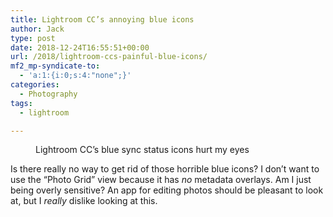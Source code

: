 ```yaml
---
title: Lightroom CC’s annoying blue icons
author: Jack
type: post
date: 2018-12-24T16:55:51+00:00
url: /2018/lightroom-ccs-painful-blue-icons/
mf2_mp-syndicate-to:
  - 'a:1:{i:0;s:4:"none";}'
categories:
  - Photography
tags:
  - lightroom

---
```

<figure class="wp-block-image"><img src="https://jack.baty.net/wp-content/uploads/2018/12/Screenshot-2018-12-23-19.51.44-1024x744.png" alt="" class="wp-image-2228" srcset="https://jack.baty.net/wp-content/uploads/2018/12/Screenshot-2018-12-23-19.51.44-1024x744.png 1024w, https://jack.baty.net/wp-content/uploads/2018/12/Screenshot-2018-12-23-19.51.44-300x218.png 300w, https://jack.baty.net/wp-content/uploads/2018/12/Screenshot-2018-12-23-19.51.44-768x558.png 768w, https://jack.baty.net/wp-content/uploads/2018/12/Screenshot-2018-12-23-19.51.44-750x545.png 750w" sizes="(max-width: 1024px) 100vw, 1024px" /><figcaption>Lightroom CC&#8217;s blue sync status icons hurt my eyes</figcaption></figure> 

Is there really no way to get rid of those horrible blue icons? I don&#8217;t want to use the &#8220;Photo Grid&#8221; view because it has _no_ metadata overlays. Am I just being overly sensitive? An app for editing photos should be pleasant to look at, but I _really_ dislike looking at this.
